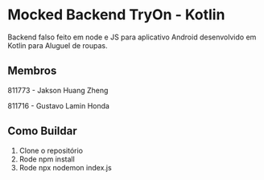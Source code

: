 # Mocked Backend TryOn - Kotlin
Backend falso feito em node e JS para aplicativo Android desenvolvido em Kotlin para Aluguel de roupas.

## Membros

811773 - Jakson Huang Zheng

811716 - Gustavo Lamin Honda

## Como Buildar
1. Clone o repositório
2. Rode npm install
3. Rode npx nodemon index.js
